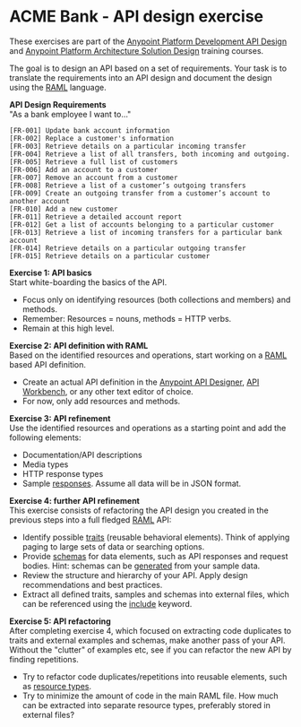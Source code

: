 # ACME Bank - API design exercise

These exercises are part of the [Anypoint Platform Development API Design](https://training.mulesoft.com/instructor-led-training/apdev-api-design) and [Anypoint Platform Architecture Solution Design](https://training.mulesoft.com/instructor-led-training/aparch-solution-design) training courses.

The goal is to design an API based on a set of requirements. Your task is to translate the requirements into an API design and document the design using the [RAML](http://raml.org) language.

**API Design Requirements**  
"As a bank employee I want to..."
```
[FR-001] Update bank account information
[FR-002] Replace a customer's information
[FR-003] Retrieve details on a particular incoming transfer
[FR-004] Retrieve a list of all transfers, both incoming and outgoing.
[FR-005] Retrieve a full list of customers
[FR-006] Add an account to a customer
[FR-007] Remove an account from a customer
[FR-008] Retrieve a list of a customer’s outgoing transfers
[FR-009] Create an outgoing transfer from a customer’s account to another account
[FR-010] Add a new customer
[FR-011] Retrieve a detailed account report
[FR-012] Get a list of accounts belonging to a particular customer
[FR-013] Retrieve a list of incoming transfers for a particular bank account
[FR-014] Retrieve details on a particular outgoing transfer
[FR-015] Retrieve details on a particular customer
```

**Exercise 1: API basics**  
Start white-boarding the basics of the API. 
* Focus only on identifying resources (both collections and members) and methods.  
* Remember: Resources = nouns, methods = HTTP verbs.
* Remain at this high­ level.

**Exercise 2: API definition with RAML**  
Based on the identified resources and operations, start working on a [RAML](http://raml.org) based API definition.  
* Create an actual API definition in the [Anypoint API Designer](https://www.mulesoft.com/platform/api/anypoint-designer), [API Workbench](http://apiworkbench.com/), or any other text editor of choice.
* For now, only add resources and methods.

**Exercise 3: API refinement**  
Use the identified resources and operations as a starting point and add the following elements:
* Documentation/API descriptions
* Media types
* HTTP response types
* Sample [responses](http://raml.org/developers/raml-100-tutorial#enter-responses). Assume all data will be in JSON format.

**Exercise 4: further API refinement**  
This exercise consists of refactoring the API design you created in the previous steps into a full ­fledged [RAML](http://raml.org) API:
* Identify possible [traits](http://raml.org/developers/raml-200-tutorial#traits) (reusable behavioral elements). Think of applying paging to large sets of data or searching options.
* Provide [schemas](http://raml.org/developers/raml-200-tutorial#extract-schemas) for data elements, such as API responses and request bodies. Hint: schemas can be [generated](http://jsonschema.net/#/) from your sample data.
* Review the structure and hierarchy of your API. Apply design recommendations and best practices.
* Extract all defined traits, samples and schemas into external files, which can be referenced using the [include](http://raml.org/developers/raml-200-tutorial#includes) keyword.

**Exercise 5: API refactoring**  
After completing exercise 4, which focused on extracting code duplicates to traits and external examples and schemas, make another pass of your API. Without the "clutter" of examples etc, see if you can refactor the new API by finding repetitions.
* Try to refactor code duplicates/repetitions into reusable elements, such as [resource types](http://raml.org/developers/raml-200-tutorial#resource-types).
* Try to minimize the amount of code in the main RAML file. How much can be extracted into separate resource types, preferably stored in external files?
